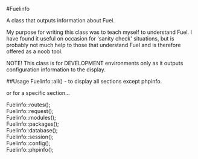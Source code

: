 #Fuelinfo

A class that outputs information about Fuel.

My purpose for writing this class was to teach myself to understand Fuel.
I have found it useful on occasion for 'sanity check' situations, but is probably not much help to those that understand Fuel and is therefore offered as a noob tool.

NOTE! This class is for DEVELOPMENT environments only as it outputs configuration information to the display.

##Usage
Fuelinfo::all()  - to display all sections except phpinfo.

or for a specific section...

Fuelinfo::routes();  
Fuelinfo::request();  
Fuelinfo::modules();  
Fuelinfo::packages();  
Fuelinfo::database();  
Fuelinfo::session();  
Fuelinfo::config();  
Fuelinfo::phpinfo();  
